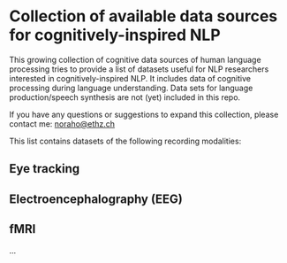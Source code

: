 # Collection of available data sources for cognitively-inspired NLP

This growing collection of cognitive data sources of human language processing tries to provide a list of datasets useful for NLP researchers interested in cognitively-inspired NLP. It includes data of cognitive processing during language understanding. Data sets for language production/speech synthesis are not (yet) included in this repo.

If you have any questions or suggestions to expand this collection, please contact me: noraho@ethz.ch

This list contains datasets of the following recording modalities:

## Eye tracking

## Electroencephalography (EEG)

## fMRI

...
